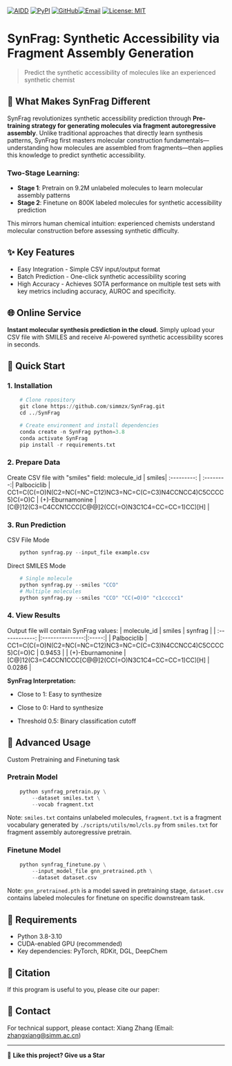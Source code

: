 [![AIDD](https://img.shields.io/badge/🧬%20AIDD-Synthetic%20Accessibility-4CAF50?style=flat)](https://github.com/simmzx/SynFrag)
[![PyPI](https://img.shields.io/badge/PyPI-synfrag%20v1.0.0-306998?style=flat&logo=pypi&logoColor=white)](https://pypi.org/project/synfrag/)
[![GitHub](https://img.shields.io/badge/simmzx💤-181717?style=flat&logo=github&logoColor=white)](https://github.com/simmzx)[![Email](https://img.shields.io/badge/📧Email-1E88E5?style=flat)](mailto:zhangxiang@simm.ac.cn?subject=Regarding%20FARScore)
[![License: MIT](https://img.shields.io/badge/License-MIT-yellow.svg)](https://opensource.org/licenses/MIT)

# SynFrag: Synthetic Accessibility via Fragment Assembly Generation
> Predict the synthetic accessibility of molecules like an experienced synthetic chemist
## 🎯 What Makes SynFrag Different
SynFrag revolutionizes synthetic accessibility prediction through **Pre-training strategy for generating molecules via fragment autoregressive assembly**. Unlike traditional approaches that directly learn synthesis patterns, SynFrag first masters molecular construction fundamentals—understanding how molecules are assembled from fragments—then applies this knowledge to predict synthetic accessibility.
### Two-Stage Learning:
* **Stage 1**: Pretrain on 9.2M unlabeled molecules to learn molecular assembly patterns
* **Stage 2**: Finetune on 800K labeled molecules for synthetic accessibility prediction

This mirrors human chemical intuition: experienced chemists understand molecular construction before assessing synthetic difficulty.

## ✨ Key Features
* Easy Integration - Simple CSV input/output format
* Batch Prediction - One-click synthetic accessibility scoring
* High Accuracy - Achieves SOTA performance on multiple test sets with key metrics including accuracy, AUROC and specificity.

## 🌐 Online Service
**Instant molecular synthesis prediction in the cloud.** Simply upload your CSV file with SMILES and receive AI-powered synthetic accessibility scores in seconds.

## 🚀 Quick Start
### 1. Installation
```python
    # Clone repository
    git clone https://github.com/simmzx/SynFrag.git
    cd ../SynFrag

    # Create environment and install dependencies
    conda create -n SynFrag python=3.8
    conda activate SynFrag
    pip install -r requirements.txt
```
### 2. Prepare Data
Create CSV file with "smiles" field:
molecule_id  | smiles|
:---------: | :--------:|
Palbociclib  | CC1=C(C(=O)N(C2=NC(=NC=C12)NC3=NC=C(C=C3)N4CCNCC4)C5CCCC5)C(=O)C |
(+)-Eburnamonine  | [C@]12(C3=C4CCN1CCC[C@@]2(CC(=O)N3C1C4=CC=CC=1)CC)[H] |
### 3. Run Prediction
CSV File Mode
```python
    python synfrag.py --input_file example.csv
```
Direct SMILES Mode
```python
    # Single molecule
    python synfrag.py --smiles "CCO"
    # Multiple molecules
    python synfrag.py --smiles "CCO" "CC(=O)O" "c1ccccc1"
```
### 4. View Results
Output file will contain SynFrag values:
| molecule_id | smiles  | synfrag |
| :------------: |:---------------:|:-----:|
| Palbociclib      | CC1=C(C(=O)N(C2=NC(=NC=C12)NC3=NC=C(C=C3)N4CCNCC4)C5CCCC5)C(=O)C | 0.9453 |
| (+)-Eburnamonine | [C@]12(C3=C4CCN1CCC[C@@]2(CC(=O)N3C1C4=CC=CC=1)CC)[H]        |    0.0286 |

**SynFrag Interpretation:**
* Close to 1: Easy to synthesize
- Close to 0: Hard to synthesize
* Threshold 0.5: Binary classification cutoff

## 📖 Advanced Usage
Custom Pretraining and Finetuning task
### Pretrain Model
```python
    python synfrag_pretrain.py \
        --dataset smiles.txt \
        --vocab fragment.txt 
```
Note: `smiles.txt` contains unlabeled molecules, `fragment.txt` is a fragment vocabulary generated by `./scripts/utils/mol/cls.py` from `smiles.txt` for fragment assembly autoregressive pretrain.

### Finetune Model
```python
    python synfrag_finetune.py \
        --input_model_file gnn_pretrained.pth \
        --dataset dataset.csv
```
Note: `gnn_pretrained.pth` is a model saved in pretraining stage, `dataset.csv` contains labeled molecules for finetune on specific downstream task.

## 🔧 Requirements
* Python 3.8-3.10
* CUDA-enabled GPU (recommended)
* Key dependencies: PyTorch, RDKit, DGL, DeepChem

## 📄 Citation
If this program is useful to you, please cite our paper:


## 📧 Contact
For technical support, please contact: Xiang Zhang (Email: zhangxiang@simm.ac.cn)
______________________________________________________________________________________________________
🌟 **Like this project? Give us a Star**
